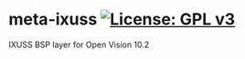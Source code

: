 meta-ixuss [![License: GPL v3](https://img.shields.io/badge/License-GPLv3-blue.svg)](https://www.gnu.org/licenses/gpl-3.0)
==========
IXUSS BSP layer for Open Vision 10.2
